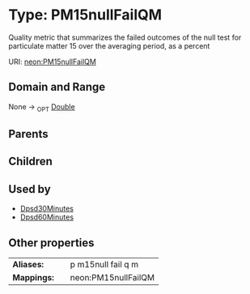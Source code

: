 
# Type: PM15nullFailQM


Quality metric that summarizes the failed outcomes of the null test for particulate matter 15 over the averaging period, as a percent

URI: [neon:PM15nullFailQM](https://data.neonscience.org/PM15nullFailQM)


## Domain and Range

None ->  <sub>OPT</sub> [Double](types/Double.md)

## Parents


## Children


## Used by

 * [Dpsd30Minutes](Dpsd30Minutes.md)
 * [Dpsd60Minutes](Dpsd60Minutes.md)

## Other properties

|  |  |  |
| --- | --- | --- |
| **Aliases:** | | p m15null fail q m |
| **Mappings:** | | neon:PM15nullFailQM |

